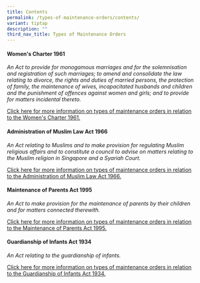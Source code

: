 ```yaml
---
title: Contents
permalink: /types-of-maintenance-orders/contents/
variant: tiptap
description: ""
third_nav_title: Types of Maintenance Orders
---
```

<h4>Women's Charter 1961</h4>
<p></p>
<p><em>An Act to provide for monogamous marriages and for the solemnisation and registration of such marriages; to amend and consolidate the law relating to divorce, the rights and duties of married persons, the protection of family, the maintenance of wives, incapacitated husbands and children and the punishment of offences against women and girls; and to provide for matters incidental thereto.</em>
</p>
<p></p>
<p><a href="/women-s-charter-1961/" rel="noopener nofollow" target="_blank">Click here for more information on types of maintenance orders in relation to the Women's Charter 1961.</a>
</p>
<p></p>
<h4>Administration of Muslim Law Act 1966</h4>
<p></p>
<p><em>An Act relating to Muslims and to make provision for regulating Muslim religious affairs and to constitute a council to advise on matters relating to the Muslim religion in Singapore and a Syariah Court.</em>
</p>
<p></p>
<p><a href="/administration-of-muslim-law-act-1966/" rel="noopener nofollow" target="_blank">Click here for more information on types of maintenance orders in relation to the Administration of Muslim Law Act 1966.</a>
</p>
<p></p>
<h4>Maintenance of Parents Act 1995</h4>
<p></p>
<p><em>An Act to make provision for the maintenance of parents by their children and for matters connected therewith.</em>
</p>
<p></p>
<p><a href="/maintenance-of-parents-act-1995/" rel="noopener nofollow" target="_blank">Click here for more information on types of maintenance orders in relation to the Maintenance of Parents Act 1995.</a>
</p>
<p></p>
<h4>Guardianship of Infants Act 1934</h4>
<p></p>
<p><em>An Act relating to the guardianship of infants.</em>
</p>
<p></p>
<p><a href="/guardianship-of-infants-act-1934/" rel="noopener nofollow" target="_blank">Click here for more information on types of maintenance orders in relation to the Guardianship of Infants Act 1934.</a>
</p>